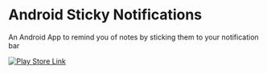 Android Sticky Notifications
==========

An Android App to remind you of notes by sticking them to your notification bar

[![Play Store Link](https://play.google.com/intl/en_us/badges/images/generic/en_badge_web_generic.png)](https://play.google.com/store/apps/details?id=fr.quentinklein.stickynotifs)